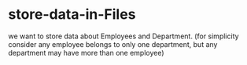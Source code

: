 # store-data-in-Files
we want to store data about Employees and Department. (for simplicity consider any employee belongs to only one department, but any department may have more than one employee)

